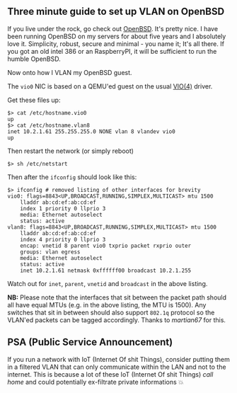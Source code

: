 ## Three minute guide to set up VLAN on OpenBSD

If you live under the rock, go check out [OpenBSD](https://www.openbsd.org). It's pretty nice. I have been running OpenBSD on my servers for about five years and I absolutely love it. Simplicity, robust, secure and minimal - you name it; It's all there. If you got an old intel 386 or an RaspberryPI, it will be sufficient to run the humble OpenBSD.

Now onto how I VLAN my OpenBSD guest.

The `vio0` NIC is based on a QEMU'ed guest on the usual [VIO(4)](https://man.openbsd.org/vio) driver.

Get these files up:

```
$> cat /etc/hostname.vio0 
up
$> cat /etc/hostname.vlan8
inet 10.2.1.61 255.255.255.0 NONE vlan 8 vlandev vio0
up
```

Then restart the network (or simply reboot)

```
$> sh /etc/netstart
```

Then after the `ifconfig` should look like this:

```
$> ifconfig # removed listing of other interfaces for brevity
vio0: flags=8843<UP,BROADCAST,RUNNING,SIMPLEX,MULTICAST> mtu 1500
	lladdr ab:cd:ef:ab:cd:ef
	index 1 priority 0 llprio 3
	media: Ethernet autoselect
	status: active
vlan8: flags=8843<UP,BROADCAST,RUNNING,SIMPLEX,MULTICAST> mtu 1500
	lladdr ab:cd:ef:ab:cd:ef
	index 4 priority 0 llprio 3
	encap: vnetid 8 parent vio0 txprio packet rxprio outer
	groups: vlan egress
	media: Ethernet autoselect
	status: active
	inet 10.2.1.61 netmask 0xffffff00 broadcast 10.2.1.255
```
Watch out for `inet`, `parent`, `vnetid` and `broadcast` in the above listing.

**NB:** Please note that the interfaces that sit between the packet path should all have equal MTUs (e.g. in the above listing, the MTU is 1500). Any switches that sit in between should also support `802.1q` protocol so the VLAN'ed packets can be tagged accordingly. Thanks to _martian67_ for this.

## PSA (Public Service Announcement)

If you run a network with IoT (Internet Of shit Things), consider putting them in a filtered VLAN that can only communicate within the LAN and not to the internet. This is because a lot of these IoT (Internet Of shit Things) *call home* and could potentially ex-filtrate private informations :boom:

